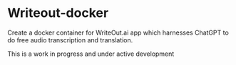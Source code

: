 # Writeout-docker
Create a docker container for WriteOut.ai app which harnesses ChatGPT to do free audio transcription and translation.

This is a work in progress and under active development
